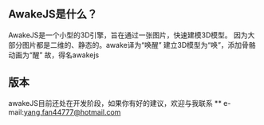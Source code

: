 ## AwakeJS是什么？
AwakeJS是一个小型的3D引擎，旨在通过一张图片，快速建模3D模型。
  因为大部分图片都是二维的、静态的。awake译为“唤醒”
  建立3D模型为“唤”，添加骨骼动画为“醒”
  故，得名awakejs

## 版本
awakeJS目前还处在开发阶段，如果你有好的建议，欢迎与我联系
  ** e-mail:yang.fan44777@hotmail.com
